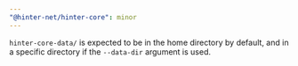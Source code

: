 ```yaml
---
"@hinter-net/hinter-core": minor
---
```


`hinter-core-data/` is expected to be in the home directory by default, and in a specific directory if the `--data-dir` argument is used.
